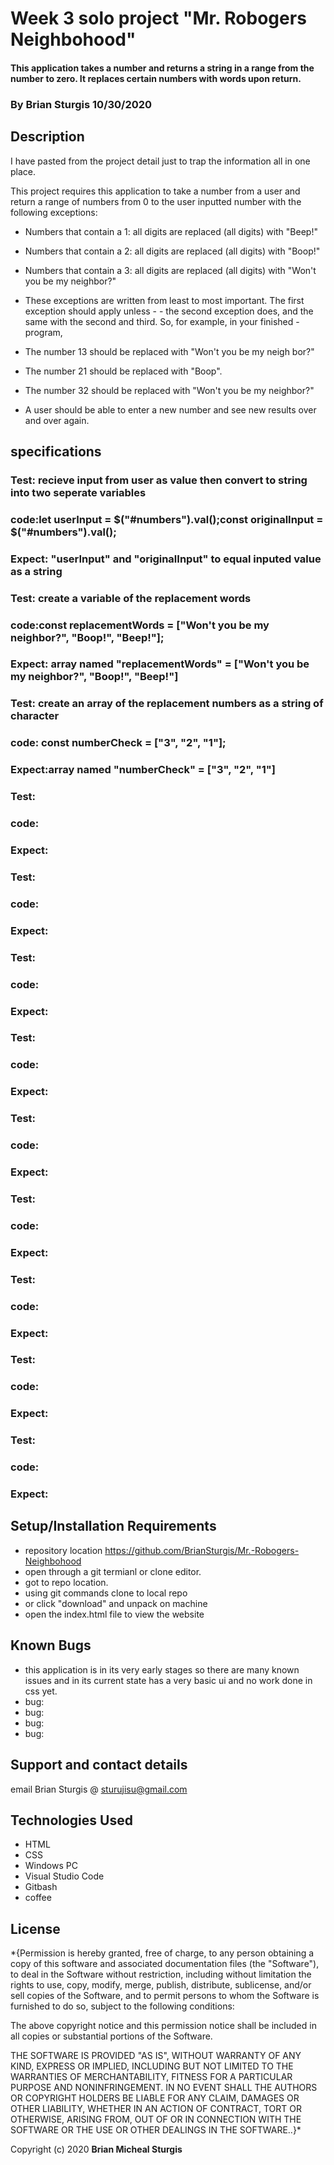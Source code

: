 # Week 3 solo project "Mr. Robogers Neighbohood" 

#### This application takes a number and returns a string in a range from the number to zero.  It replaces certain numbers with words upon return. 

### By Brian Sturgis   10/30/2020


## Description


I have pasted from the project detail just to trap the information all in one place.

This project requires this application to take a number from a user and return a range of numbers from 0 to the user inputted number with the following exceptions:

- Numbers that contain a 1: all digits are replaced (all digits) with "Beep!"
- Numbers that contain a 2: all digits are replaced (all digits) with "Boop!"
- Numbers that contain a 3: all digits are replaced (all digits) with "Won't you be my neighbor?"
- These exceptions are written from least to most important. The first exception should apply unless - - the second exception does, and the same with the second and third. So, for example, in your finished - program,

- The number 13 should be replaced with "Won't you be my neigh bor?"
- The number 21 should be replaced with "Boop".
- The number 32 should be replaced with "Won't you be my neighbor?"

- A user should be able to enter a new number and see new results over and over again.

## specifications

### Test: recieve input from user as value then convert to string into two seperate variables
### code:let userInput = $("#numbers").val();const originalInput = $("#numbers").val();
### Expect: "userInput" and "originalInput" to equal inputed value as a string

### Test: create a variable of the replacement words
### code:const replacementWords = ["Won't you be my neighbor?", "Boop!", "Beep!"];
### Expect: array named "replacementWords" = ["Won't you be my neighbor?", "Boop!", "Beep!"]

### Test: create an array of the replacement numbers as a string of character
### code: const numberCheck = ["3", "2", "1"];
### Expect:array named "numberCheck" = ["3", "2", "1"]

### Test:
### code:
### Expect:

### Test:
### code:
### Expect:

### Test:
### code:
### Expect:

### Test:
### code:
### Expect:

### Test:
### code:
### Expect:

### Test:
### code:
### Expect:

### Test:
### code:
### Expect:

### Test:
### code:
### Expect:

### Test:
### code:
### Expect:


## Setup/Installation Requirements
- repository location https://github.com/BrianSturgis/Mr.-Robogers-Neighbohood
- open through a git termianl or clone editor.
- got to repo location.
- using git commands clone to local repo
- or click "download" and unpack on machine
- open the index.html file to view the website

## Known Bugs
- this application is in its very early stages so there are many known issues and in its current state has a very basic ui and no work done in css yet.
- bug:
- bug:
- bug:
- bug:

## Support and contact details
email Brian Sturgis @ <sturujisu@gmail.com>

## Technologies Used
- HTML
- CSS
- Windows PC
- Visual Studio Code
- Gitbash
- coffee


## License
*{Permission is hereby granted, free of charge, to any person obtaining a copy of this software and associated documentation files (the "Software"), to deal in the Software without restriction, including without limitation the rights to use, copy, modify, merge, publish, distribute, sublicense, and/or sell copies of the Software, and to permit persons to whom the Software is furnished to do so, subject to the following conditions:

The above copyright notice and this permission notice shall be included in all copies or substantial portions of the Software.

THE SOFTWARE IS PROVIDED "AS IS", WITHOUT WARRANTY OF ANY KIND, EXPRESS OR IMPLIED, INCLUDING BUT NOT LIMITED TO THE WARRANTIES OF MERCHANTABILITY, FITNESS FOR A PARTICULAR PURPOSE AND NONINFRINGEMENT. IN NO EVENT SHALL THE AUTHORS OR COPYRIGHT HOLDERS BE LIABLE FOR ANY CLAIM, DAMAGES OR OTHER LIABILITY, WHETHER IN AN ACTION OF CONTRACT, TORT OR OTHERWISE, ARISING FROM, OUT OF OR IN CONNECTION WITH THE SOFTWARE OR THE USE OR OTHER DEALINGS IN THE SOFTWARE..}*



Copyright (c) 2020 **Brian Micheal Sturgis**